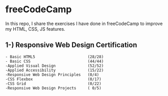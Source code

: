 # freeCodeCamp
 
In this repo, I share the exercises I have done in freeCodeCamp to improve my HTML, CSS, JS features.

## 1-) Responsive Web Design Certification 
    - Basic HTML5                       (28/28) 
    - Basic CSS                         (44/44) 
    -Applied Visual Design              (52/52) 
    -Applied Accessibility              (15/22)
    -Responsive Web Design Principles   (0/4)
    -CSS Flexbox                        (0/17)
    -CSS Grid                           (0/22)
    -Responsive Web Design Projects     ( 0/5)
    
    
